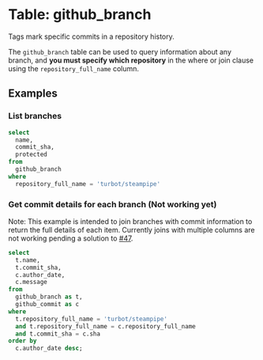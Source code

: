 # Table: github_branch

Tags mark specific commits in a repository history.

The `github_branch` table can be used to query information about any branch, and **you must specify which repository** in the where or join clause using the `repository_full_name` column.

## Examples

### List branches

```sql
select
  name,
  commit_sha,
  protected
from
  github_branch
where
  repository_full_name = 'turbot/steampipe'
```

### Get commit details for each branch (Not working yet)

Note: This example is intended to join branches with commit information to return the
full details of each item. Currently joins with multiple columns are not
working pending a solution to [#47](https://github.com/turbot/steampipe-postgres-fdw/issues/47).

```sql
select
  t.name,
  t.commit_sha,
  c.author_date,
  c.message
from
  github_branch as t,
  github_commit as c
where
  t.repository_full_name = 'turbot/steampipe'
  and t.repository_full_name = c.repository_full_name
  and t.commit_sha = c.sha
order by
  c.author_date desc;
```
